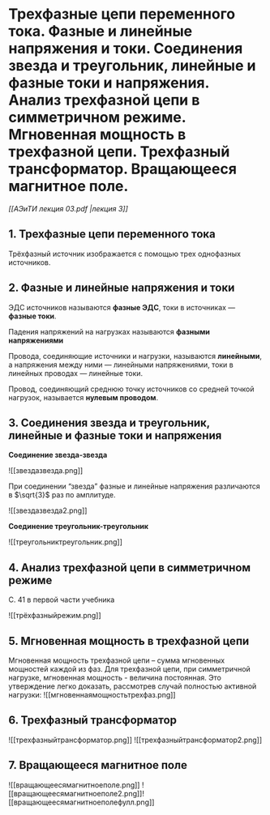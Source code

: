 # Трехфазные цепи переменного тока. Фазные и линейные напряжения и токи. Соединения звезда и треугольник, линейные и фазные токи и напряжения. Анализ трехфазной цепи в симметричном режиме. Мгновенная мощность в трехфазной цепи. Трехфазный трансформатор. Вращающееся магнитное поле.
*[[АЭиТИ лекция 03.pdf |лекция 3]]* 
## 1. Трехфазные цепи переменного тока
Трёхфазный источник изображается с помощью трех однофазных источников.
## 2. Фазные и линейные напряжения и токи
ЭДС источников называются **фазные ЭДС**, токи в источниках — **фазные токи**.

Падения напряжений на нагрузках называются **фазными напряжениями**

Провода, соединяющие источники и нагрузки, называются **линейными**, а напряжения между ними — линейными напряжениями, токи в линейных проводах — линейные токи.

Провод, соединяющий среднюю точку источников со средней точкой нагрузок, называется **нулевым проводом**.
## 3. Соединения звезда и треугольник, линейные и фазные токи и напряжения
**Соединение звезда-звезда**

![[звездазвезда.png]]

При соединении “звезда” фазные и линейные напряжения различаются в $\sqrt{3}$ раз по амплитуде.

![[звездазвезда2.png]]

**Соединение треугольник-треугольник**

![[треугольниктреугольник.png]]

## 4. Анализ трехфазной цепи в симметричном режиме
С. 41 в первой части учебника

![[трёхфазныйрежим.png]]

## 5. Мгновенная мощность в трехфазной цепи
Мгновенная мощность трехфазной цепи – сумма мгновенных мощностей каждой из фаз. Для трехфазной цепи, при симметричной нагрузке, мгновенная мощность - величина постоянная. Это утверждение легко доказать, рассмотрев случай полностью активной нагрузки:
![[мгновеннаямощностьтрехфаз.png]]

## 6. Трехфазный трансформатор
![[трехфазныйтрансформатор.png]]
![[трехфазныйтрансформатор2.png]]
## 7. Вращающееся магнитное поле
![[вращающеесямагнитноеполе.png]]
![[вращающеесямагнитноеполе2.png]]![[вращающеесямагнитноеполефулл.png]]
